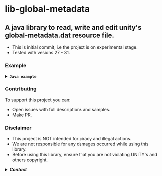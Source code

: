 # lib-global-metadata
## A java library to read, write and edit unity's global-metadata.dat resource file.
* This is initial commit, i.e the project is on experimental stage.
* Tested with vesions 27 - 31.


### Example
<details><summary> <code><b>Java example</b></code></summary>

```java   
package com.test;

import com.reandroid.unity.metadata.GlobalMetadataFile;
import com.reandroid.unity.metadata.data.StringLiteralData;
import com.reandroid.unity.metadata.data.TypeDefinitionData;
import com.reandroid.unity.metadata.section.MetadataSection;
import com.reandroid.unity.metadata.section.MetadataSectionType;
import com.reandroid.unity.metadata.section.SectionStringData;
import com.reandroid.unity.metadata.value.ValueString;

import java.io.File;
import java.io.IOException;
import java.util.Iterator;

public class ExampleGlobalMetadata {
    
    public static void main(String[] args) throws IOException {

        File file = new File("assets/bin/Data/Managed/Metadata/global-metadata.dat");

        // read binary file
        GlobalMetadataFile metadataFile = GlobalMetadataFile.read(file);

        // prints file version
        System.err.println("Version = " + metadataFile.getVersion());

        // prints sections offset and size info
        System.err.println(metadataFile.getHeader().toJson());

        // prints literal strings
        SectionStringData<StringLiteralData> sectionStringLiteralData = metadataFile.getLiteralStringsData();
        for (StringLiteralData data : sectionStringLiteralData) {
            System.err.println(data.get());
        }

        // prints type definitions
        MetadataSection<TypeDefinitionData> typesSection = metadataFile.getSection(MetadataSectionType.TYPE_DEFINITIONS);
        for (TypeDefinitionData data : typesSection) {
            System.err.println(data.getTypeName());
        }

        // Search and replace strings in literal strings

        String search_string = "play.google.com/log?action=SPY";
        String replace_string = "https://github.com/REAndroid/lib-global-metadata";
        
        for (StringLiteralData data : sectionStringLiteralData) {
            if (search_string.equals(data.get())) {
                data.set(replace_string);
                System.err.println("Replaced at: " + data.getIdx() + " (" + data.get() + ")");
            }
        }

        // Search and replace strings in attributes and default values

        Iterator<ValueString> iterator = metadataFile.visitValues(ValueString.class);
        while (iterator.hasNext()) {
            ValueString valueString = iterator.next();
            if (search_string.equals(valueString.get())) {
                valueString.set(replace_string);
            }
        }
        
        // refresh
        metadataFile.refresh();
        
        // write modified file
        File out = new File("modified_global-metadata.dat");
        metadataFile.write(out);
    }
}

```
</details>

### Contributing
To support this project you can:
* Open issues with full descriptions and samples.
* Make PR.


### Disclaimer
* This project is NOT intended for piracy and illegal actions.
* We are not responsible for any damages occurred while using this library.
* Before using this library, ensure that you are not violating UNITY's and others copyright.


<details> <summary><i><b>Contact</b></i></summary> 

* Telegram: [@kikfox](https://t.me/kikfox)
* Email: [thekikfox@gmail.com](mailto:thekikfox@gmail.com)

</details>


